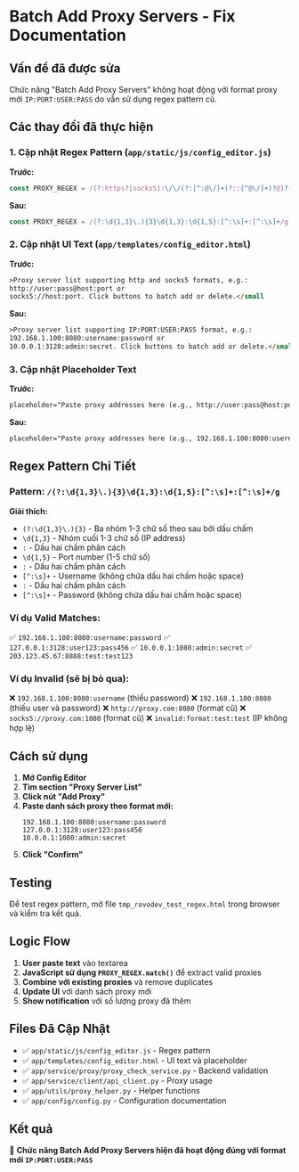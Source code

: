 # Batch Add Proxy Servers - Fix Documentation

## Vấn đề đã được sửa

Chức năng "Batch Add Proxy Servers" không hoạt động với format proxy mới `IP:PORT:USER:PASS` do vẫn sử dụng regex pattern cũ.

## Các thay đổi đã thực hiện

### 1. **Cập nhật Regex Pattern** (`app/static/js/config_editor.js`)

**Trước:**
```javascript
const PROXY_REGEX = /(?:https?|socks5):\/\/(?:[^:@\/]+(?::[^@\/]+)?@)?(?:[^:\/\s]+)(?::\d+)?/g;
```

**Sau:**
```javascript
const PROXY_REGEX = /(?:\d{1,3}\.){3}\d{1,3}:\d{1,5}:[^:\s]+:[^:\s]+/g;
```

### 2. **Cập nhật UI Text** (`app/templates/config_editor.html`)

**Trước:**
```html
>Proxy server list supporting http and socks5 formats, e.g.:
http://user:pass@host:port or
socks5://host:port. Click buttons to batch add or delete.</small
```

**Sau:**
```html
>Proxy server list supporting IP:PORT:USER:PASS format, e.g.:
192.168.1.100:8080:username:password or
10.0.0.1:3128:admin:secret. Click buttons to batch add or delete.</small
```

### 3. **Cập nhật Placeholder Text**

**Trước:**
```html
placeholder="Paste proxy addresses here (e.g., http://user:pass@host:port or socks5://host:port)..."
```

**Sau:**
```html
placeholder="Paste proxy addresses here (e.g., 192.168.1.100:8080:username:password or 10.0.0.1:3128:admin:secret)..."
```

## Regex Pattern Chi Tiết

### Pattern: `/(?:\d{1,3}\.){3}\d{1,3}:\d{1,5}:[^:\s]+:[^:\s]+/g`

**Giải thích:**
- `(?:\d{1,3}\.){3}` - Ba nhóm 1-3 chữ số theo sau bởi dấu chấm
- `\d{1,3}` - Nhóm cuối 1-3 chữ số (IP address)
- `:` - Dấu hai chấm phân cách
- `\d{1,5}` - Port number (1-5 chữ số)
- `:` - Dấu hai chấm phân cách
- `[^:\s]+` - Username (không chứa dấu hai chấm hoặc space)
- `:` - Dấu hai chấm phân cách
- `[^:\s]+` - Password (không chứa dấu hai chấm hoặc space)

### Ví dụ Valid Matches:
✅ `192.168.1.100:8080:username:password`
✅ `127.0.0.1:3128:user123:pass456`
✅ `10.0.0.1:1080:admin:secret`
✅ `203.123.45.67:8888:test:test123`

### Ví dụ Invalid (sẽ bị bỏ qua):
❌ `192.168.1.100:8080:username` (thiếu password)
❌ `192.168.1.100:8080` (thiếu user và password)
❌ `http://proxy.com:8080` (format cũ)
❌ `socks5://proxy.com:1080` (format cũ)
❌ `invalid:format:test:test` (IP không hợp lệ)

## Cách sử dụng

1. **Mở Config Editor**
2. **Tìm section "Proxy Server List"**
3. **Click nút "Add Proxy"**
4. **Paste danh sách proxy theo format mới:**
   ```
   192.168.1.100:8080:username:password
   127.0.0.1:3128:user123:pass456
   10.0.0.1:1080:admin:secret
   ```
5. **Click "Confirm"**

## Testing

Để test regex pattern, mở file `tmp_rovodev_test_regex.html` trong browser và kiểm tra kết quả.

## Logic Flow

1. **User paste text** vào textarea
2. **JavaScript sử dụng `PROXY_REGEX.match()`** để extract valid proxies
3. **Combine với existing proxies** và remove duplicates
4. **Update UI** với danh sách proxy mới
5. **Show notification** với số lượng proxy đã thêm

## Files Đã Cập Nhật

- ✅ `app/static/js/config_editor.js` - Regex pattern
- ✅ `app/templates/config_editor.html` - UI text và placeholder
- ✅ `app/service/proxy/proxy_check_service.py` - Backend validation
- ✅ `app/service/client/api_client.py` - Proxy usage
- ✅ `app/utils/proxy_helper.py` - Helper functions
- ✅ `app/config/config.py` - Configuration documentation

## Kết quả

🎉 **Chức năng Batch Add Proxy Servers hiện đã hoạt động đúng với format mới `IP:PORT:USER:PASS`**